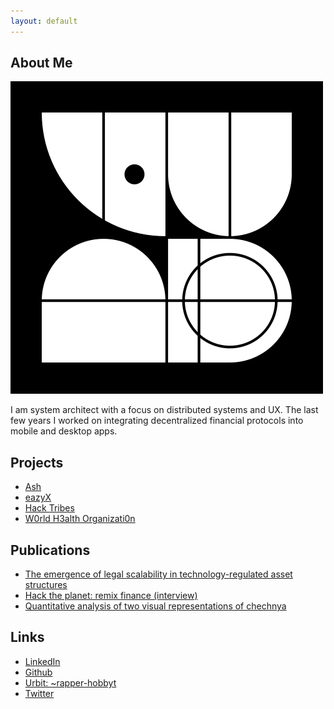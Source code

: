 ```yaml
---
layout: default
---
```


## About Me

<img class="profile-picture" src="rapper-hobbyt.png">

I am system architect with a focus on distributed systems and UX. The last few years I worked on integrating decentralized financial protocols into mobile and desktop apps. 

## Projects

* [Ash](https://ash.finance)
* [eazyX](https://eazy.exchange)
* [Hack Tribes](https://github.com/Midas-Technologies-AG/hacktribes-prototype)
* [W0rld H3alth Organizati0n](https://twitter.com/Gpt2Who)

## Publications

* [The emergence of legal scalability in technology-regulated asset structures](https://medium.com/ash-blog/the-emergence-of-legal-scalability-in-technology-regulated-asset-structures-8693b80f274f)
* [Hack the planet: remix finance (interview)](https://hackernoon.com/midas-hack-the-planet-remix-finance-9cc362a1343)
* [Quantitative analysis of two visual representations of chechnya](http://www.bauerverlag.eu/#buch07)

## Links

* [LinkedIn](https://www.linkedin.com/in/philipp-do%C4%9Fan-671441b6/)
* [Github](https://github.com/based-tachikoma)
* [Urbit: ~rapper-hobbyt](https://urbit.live/~rapper-hobbyt)
* [Twitter](https://twitter.com/based_tachikoma)


